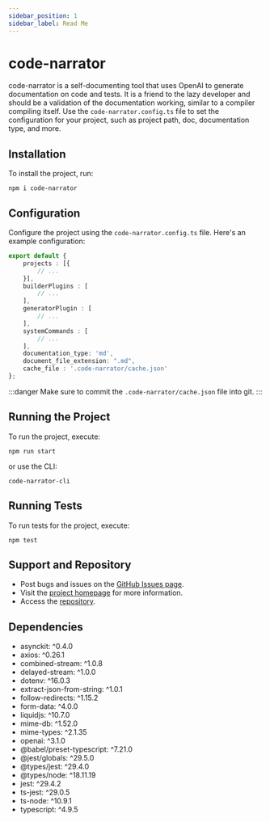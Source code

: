 ```yaml
---
sidebar_position: 1
sidebar_label: Read Me
---
```


# code-narrator

code-narrator is a self-documenting tool that uses OpenAI to generate documentation on code and tests. It is a friend to the lazy developer and should be a validation of the documentation working, similar to a compiler compiling itself. Use the `code-narrator.config.ts` file to set the configuration for your project, such as project path, doc, documentation type, and more.

## Installation

To install the project, run:

```
npm i code-narrator
```

## Configuration

Configure the project using the `code-narrator.config.ts` file. Here's an example configuration:

```typescript
export default {
    projects : [{
        // ...
    }],
    builderPlugins : [
        // ...
    ],
    generatorPlugin : [
        // ...
    ],
    systemCommands : [
        // ...
    ],
    documentation_type: 'md',
    document_file_extension: ".md",
    cache_file : '.code-narrator/cache.json'
};
```

:::danger
Make sure to commit the `.code-narrator/cache.json` file into git.
:::

## Running the Project

To run the project, execute:

```
npm run start
```

or use the CLI:

```
code-narrator-cli
```

## Running Tests

To run tests for the project, execute:

```
npm test
```

## Support and Repository

- Post bugs and issues on the [GitHub Issues page](https://github.com/ingig/code-narrator/issues).
- Visit the [project homepage](https://github.com/ingig/code-narrator) for more information.
- Access the [repository](https://github.com/ingig/code-narrator).

## Dependencies

- asynckit: ^0.4.0
- axios: ^0.26.1
- combined-stream: ^1.0.8
- delayed-stream: ^1.0.0
- dotenv: ^16.0.3
- extract-json-from-string: ^1.0.1
- follow-redirects: ^1.15.2
- form-data: ^4.0.0
- liquidjs: ^10.7.0
- mime-db: ^1.52.0
- mime-types: ^2.1.35
- openai: ^3.1.0
- @babel/preset-typescript: ^7.21.0
- @jest/globals: ^29.5.0
- @types/jest: ^29.4.0
- @types/node: ^18.11.19
- jest: ^29.4.2
- ts-jest: ^29.0.5
- ts-node: ^10.9.1
- typescript: ^4.9.5